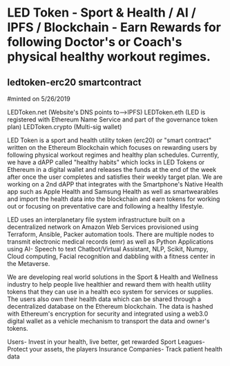 # LED Token - Sport & Health / AI / IPFS / Blockchain - Earn Rewards for following Doctor's or Coach's physical healthy workout regimes.
## ledtoken-erc20 smartcontract
#minted on 5/26/2019

LEDToken.net
(Website's DNS points to-->IPFS)
LEDToken.eth
(LED is registered with Ethereum Name Service and part of the governance token plan)
LEDToken.crypto
(Multi-sig wallet)


LED Token is a sport and health utility token (erc20) or "smart contract" written on the Ethereum Blockchain which focuses on rewarding users by following physical workout regimes and healthy plan schedules. Currently, we have a dAPP called "healthy habits" which locks in LED Tokens or Ethereum in a digital wallet and releases the funds at the end of the week after once the user completes and satisfies their weekly target plan. We are working on a 2nd dAPP that integrates with the Smartphone's Native Health app such as Apple Health and Samsung Health as well as smartwearables and import the health data into the blockchain and earn tokens for working out or focusing on preventative care and following a healthy lifestyle.


LED uses an interplanetary file system infrastructure built on a decentralized network on Amazon Web Services provisioned using Terraform, Ansible, Packer automation tools. There are multiple nodes to transmit electronic medical records (emr) as well as Python Applications using AI- Speech to text Chatbot/Virtual Assistant, NLP, Scikit, Numpy, Cloud computing, Facial recognition and dabbling with a fitness center in the Metaverse. 


We are developing real world solutions in the Sport & Health and Wellness industry to help people live healthier and reward them with health utility tokens that they can use in a health eco system for services or supplies. The users also own their health data which can be shared through a decentralized database on the Ethereum blockchain. The data is hashed with Ethereum's encryption for security and integrated using a web3.0 digital wallet as a vehicle mechanism to transport the data and owner's tokens.

Users- Invest in your health, live better, get rewarded
Sport Leagues- Protect your assets, the players
Insurance Companies- Track patient health data
